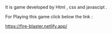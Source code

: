 It is game developed by Html , css and javascipt .

For Playing this game click below the link :

https://fire-blaster.netlify.app/
